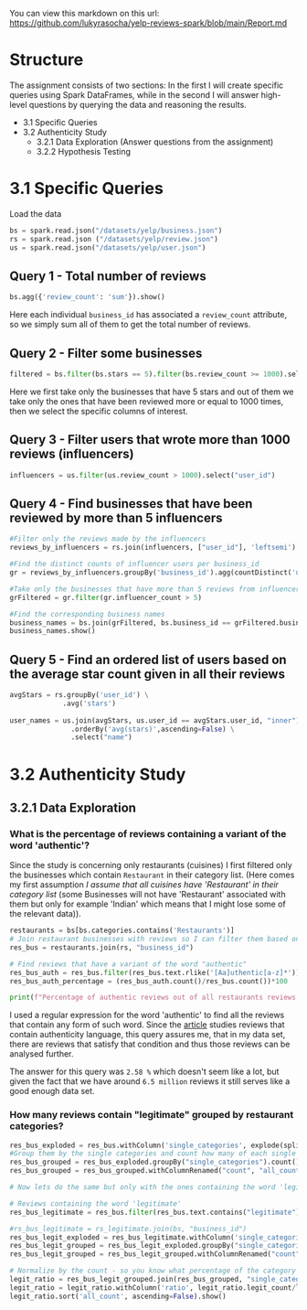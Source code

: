You can view this markdown on this url: https://github.com/lukyrasocha/yelp-reviews-spark/blob/main/Report.md

# Structure
The assignment consists of two sections: In the first I will create specific queries using Spark DataFrames, while in the second I will answer high-level questions by querying the data and reasoning the results.

- 3.1 Specific Queries
- 3.2 Authenticity Study
  - 3.2.1 Data Exploration (Answer questions from the assignment)
  - 3.2.2 Hypothesis Testing

# 3.1 Specific Queries

Load the data

```python
bs = spark.read.json("/datasets/yelp/business.json")
rs = spark.read.json ("/datasets/yelp/review.json")
us = spark.read.json("/datasets/yelp/user.json")
```

## Query 1 - Total number of reviews
```python
bs.agg({'review_count': 'sum'}).show()
```
Here each individual `business_id` has associated a `review_count` attribute, so we simply sum all of them to get the total number of reviews.

## Query 2 - Filter some businesses
```python
filtered = bs.filter(bs.stars == 5).filter(bs.review_count >= 1000).select("name","stars","review_count")
```
Here we first take only the businesses that have 5 stars and out of them we take only the ones that have been reviewed more or equal to 1000 times, then we select the specific columns of interest.

## Query 3 - Filter users that wrote more than 1000 reviews (influencers)
```python
influencers = us.filter(us.review_count > 1000).select("user_id")
```
## Query 4 - Find businesses that have been reviewed by more than 5 influencers
```python
#Filter only the reviews made by the influencers
reviews_by_influencers = rs.join(influencers, ["user_id"], 'leftsemi')

#Find the distinct counts of influencer users per business_id
gr = reviews_by_influencers.groupBy('business_id').agg(countDistinct('user_id').alias('influencer_count'))

#Take only the businesses that have more than 5 reviews from influencers
grFiltered = gr.filter(gr.influencer_count > 5)

#Find the corresponding business names
business_names = bs.join(grFiltered, bs.business_id == grFiltered.business_id, "inner").select("name")
business_names.show()
```
## Query 5 - Find an ordered list of users based on the average star count given in all their reviews
```python
avgStars = rs.groupBy('user_id') \
             .avg('stars')
             
user_names = us.join(avgStars, us.user_id == avgStars.user_id, "inner") \
               .orderBy('avg(stars)',ascending=False) \
               .select("name") 
```

# 3.2 Authenticity Study
## 3.2.1 Data Exploration
### What is the percentage of reviews containing a variant of the word 'authentic'?

Since the study is concerning only restaurants (cuisines) I first filtered only the businesses which contain `Restaurant` in their category list. (Here comes my first assumption _I assume that all cuisines have 'Restaurant' in their category list_ (some Businesses will not have 'Restaurant' associated with them but only for example 'Indian' which means that I might lose some of the relevant data)).

```python
restaurants = bs[bs.categories.contains('Restaurants')]
# Join restaurant businesses with reviews so I can filter them based on the review text
res_bus = restaurants.join(rs, "business_id")

# Find reviews that have a variant of the word "authentic"
res_bus_auth = res_bus.filter(res_bus.text.rlike('[Aa]uthentic[a-z]*'))
res_bus_auth_percentage = (res_bus_auth.count()/res_bus.count())*100

print(f"Percentage of authentic reviews out of all restaurants reviews {res_bus_auth_percentage} %")
```
I used a regular expression for the word 'authentic' to find all the reviews that contain any form of such word.
Since the [article](https://ny.eater.com/2019/1/18/18183973/authenticity-yelp-reviews-white-supremacy-trap) studies reviews that contain authenticity language, this query assures me, that in my data set, there are reviews that satisfy that condition and thus those reviews can be analysed further. 

The answer for this query was `2.58 %` which doesn't seem like a lot, but given the fact that we have around `6.5 million` reviews it still serves like a good enough data set.

### How many reviews contain "legitimate" grouped by restaurant categories?
```python
res_bus_exploded = res_bus.withColumn('single_categories', explode(split(col('categories'), ', ')))
#Group them by the single categories and count how many of each single category are there
res_bus_grouped = res_bus_exploded.groupBy("single_categories").count()
res_bus_grouped = res_bus_grouped.withColumnRenamed("count", "all_count")

# Now lets do the same but only with the ones containing the word 'legitimate'

# Reviews containing the word 'legitimate'
res_bus_legitimate = res_bus.filter(res_bus.text.contains("legitimate"))

#rs_bus_legitimate = rs_legitimate.join(bs, "business_id")
res_bus_legit_exploded = res_bus_legitimate.withColumn('single_categories', explode(split(col('categories'), ', ')))
res_bus_legit_grouped = res_bus_legit_exploded.groupBy("single_categories").count()
res_bus_legit_grouped = res_bus_legit_grouped.withColumnRenamed("count", "legit_count")

# Normalize by the count - so you know what percentage of the category contains the word legitimate
legit_ratio = res_bus_legit_grouped.join(res_bus_grouped, "single_categories")
legit_ratio = legit_ratio.withColumn('ratio', legit_ratio.legit_count/legit_ratio.all_count)
legit_ratio.sort('all_count', ascending=False).show()

```
